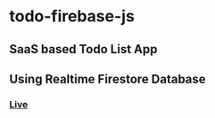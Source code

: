 # todo-firebase-js
## SaaS based Todo List App
## Using Realtime Firestore Database

### [Live](https://gracious-davinci-b40868.netlify.app/)
